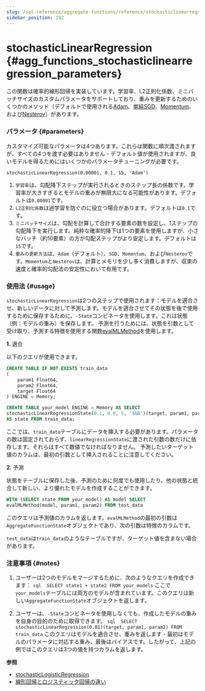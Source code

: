 ```yaml
---
slug: /sql-reference/aggregate-functions/reference/stochasticlinearregression
sidebar_position: 192
---
```


# stochasticLinearRegression {#agg_functions_stochasticlinearregression_parameters}

この関数は確率的線形回帰を実装しています。学習率、L2正則化係数、ミニバッチサイズのカスタムパラメータをサポートしており、重みを更新するためのいくつかのメソッド（デフォルトで使用される[Adam](https://en.wikipedia.org/wiki/Stochastic_gradient_descent#Adam)、[単純SGD](https://en.wikipedia.org/wiki/Stochastic_gradient_descent)、[Momentum](https://en.wikipedia.org/wiki/Stochastic_gradient_descent#Momentum)、および[Nesterov](https://mipt.ru/upload/medialibrary/d7e/41-91.pdf)）があります。

### パラメータ {#parameters}

カスタマイズ可能なパラメータは4つあります。これらは関数に順次渡されますが、すべての4つを渡す必要はありません - デフォルト値が使用されますが、良いモデルを得るためにはいくつかのパラメータチューニングが必要です。

``` text
stochasticLinearRegression(0.00001, 0.1, 15, 'Adam')
```

1.  `学習率`は、勾配降下ステップが実行されるときのステップ長の係数です。学習率が大きすぎるとモデルの重みが無限大になる可能性があります。デフォルトは`0.00001`です。
2.  `L2正則化係数`は過学習を防ぐのに役立つ場合があります。デフォルトは`0.1`です。
3.  `ミニバッチサイズ`は、勾配を計算して合計する要素の数を設定し、1ステップの勾配降下を実行します。純粋な確率的降下は1つの要素を使用しますが、小さなバッチ（約10要素）の方が勾配ステップがより安定します。デフォルトは`15`です。
4.  `重みの更新方法`は、`Adam`（デフォルト）、`SGD`、`Momentum`、および`Nesterov`です。`Momentum`と`Nesterov`は、計算とメモリを少し多く消費しますが、収束の速度と確率的勾配法の安定性において有用です。

### 使用法 {#usage}

`stochasticLinearRegression`は2つのステップで使用されます：モデルを適合させ、新しいデータに対して予測します。モデルを適合させてその状態を後で使用するために保存するために、`-State`コンビネータを使用します。これは状態（例：モデルの重み）を保存します。
予測を行うためには、状態を引数として受け取り、予測する特徴を使用する関数[evalMLMethod](../../../sql-reference/functions/machine-learning-functions.md#machine_learning_methods-evalmlmethod)を使用します。

<a name="stochasticlinearregression-usage-fitting"></a>

**1.** 適合

以下のクエリが使用できます。

``` sql
CREATE TABLE IF NOT EXISTS train_data
(
    param1 Float64,
    param2 Float64,
    target Float64
) ENGINE = Memory;

CREATE TABLE your_model ENGINE = Memory AS SELECT
stochasticLinearRegressionState(0.1, 0.0, 5, 'SGD')(target, param1, param2)
AS state FROM train_data;
```

ここでは、`train_data`テーブルにデータを挿入する必要があります。パラメータの数は固定されておらず、`linearRegressionState`に渡された引数の数だけに依存します。それらはすべて数値でなければなりません。
予測したいターゲット値のカラムは、最初の引数として挿入されることに注意してください。

**2.** 予測

状態をテーブルに保存した後、予測のために何度でも使用したり、他の状態と統合して新しい、より優れたモデルを作成することができます。

``` sql
WITH (SELECT state FROM your_model) AS model SELECT
evalMLMethod(model, param1, param2) FROM test_data
```

このクエリは予測値のカラムを返します。`evalMLMethod`の最初の引数は`AggregateFunctionState`オブジェクトであり、次の引数は特徴のカラムです。

`test_data`は`train_data`のようなテーブルですが、ターゲット値を含まない場合があります。

### 注意事項 {#notes}

1.  ユーザーは2つのモデルをマージするために、次のようなクエリを作成できます：
    `sql  SELECT state1 + state2 FROM your_models`
    ここで`your_models`テーブルには両方のモデルが含まれています。このクエリは新しい`AggregateFunctionState`オブジェクトを返します。

2.  ユーザーは、`-State`コンビネータを使用しなくても、作成したモデルの重みを自身の目的のために取得できます。
    `sql  SELECT stochasticLinearRegression(0.01)(target, param1, param2) FROM train_data`
    このクエリはモデルを適合させ、重みを返します - 最初はモデルのパラメータに対応する重み、最後はバイアスです。したがって、上記の例ではこのクエリは3つの値を持つカラムを返します。

**参照**

- [stochasticLogisticRegression](../../../sql-reference/aggregate-functions/reference/stochasticlogisticregression.md#stochasticlogisticregression)
- [線形回帰とロジスティック回帰の違い](https://stackoverflow.com/questions/12146914/what-is-the-difference-between-linear-regression-and-logistic-regression)
